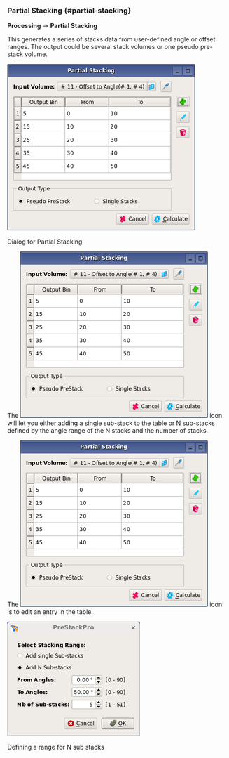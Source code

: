 ### Partial Stacking {#partial-stacking}

**Processing** → **Partial Stacking**

This generates a series of stacks data from user-defined angle or offset ranges. The output could be several stack volumes or one pseudo pre-stack volume.

![](/assets/httpslh5googleusercontentcomx.png)

Dialog for Partial Stacking

The ![](/assets/httpslh5googleusercontentcomx.png) icon will let you either adding a single sub-stack to the table or N sub-stacks defined by the angle range of the N stacks and the number of stacks.

The ![](/assets/httpslh5googleusercontentcomx.png) icon is to edit an entry in the table.

![](/assets/httpslh6googleusercontentcomz.png)

Defining a range for N sub stacks